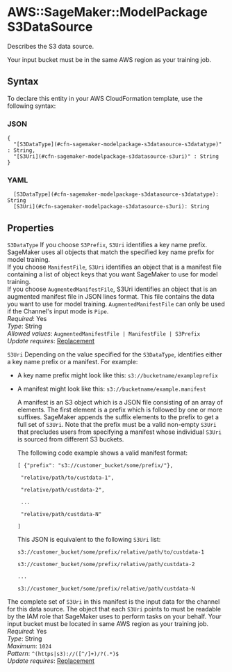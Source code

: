 # AWS::SageMaker::ModelPackage S3DataSource<a name="aws-properties-sagemaker-modelpackage-s3datasource"></a>

Describes the S3 data source\.

Your input bucket must be in the same AWS region as your training job\.

## Syntax<a name="aws-properties-sagemaker-modelpackage-s3datasource-syntax"></a>

To declare this entity in your AWS CloudFormation template, use the following syntax:

### JSON<a name="aws-properties-sagemaker-modelpackage-s3datasource-syntax.json"></a>

```
{
  "[S3DataType](#cfn-sagemaker-modelpackage-s3datasource-s3datatype)" : String,
  "[S3Uri](#cfn-sagemaker-modelpackage-s3datasource-s3uri)" : String
}
```

### YAML<a name="aws-properties-sagemaker-modelpackage-s3datasource-syntax.yaml"></a>

```
  [S3DataType](#cfn-sagemaker-modelpackage-s3datasource-s3datatype): String
  [S3Uri](#cfn-sagemaker-modelpackage-s3datasource-s3uri): String
```

## Properties<a name="aws-properties-sagemaker-modelpackage-s3datasource-properties"></a>

`S3DataType`  <a name="cfn-sagemaker-modelpackage-s3datasource-s3datatype"></a>
If you choose `S3Prefix`, `S3Uri` identifies a key name prefix\. SageMaker uses all objects that match the specified key name prefix for model training\.   
If you choose `ManifestFile`, `S3Uri` identifies an object that is a manifest file containing a list of object keys that you want SageMaker to use for model training\.   
If you choose `AugmentedManifestFile`, S3Uri identifies an object that is an augmented manifest file in JSON lines format\. This file contains the data you want to use for model training\. `AugmentedManifestFile` can only be used if the Channel's input mode is `Pipe`\.  
*Required*: Yes  
*Type*: String  
*Allowed values*: `AugmentedManifestFile | ManifestFile | S3Prefix`  
*Update requires*: [Replacement](https://docs.aws.amazon.com/AWSCloudFormation/latest/UserGuide/using-cfn-updating-stacks-update-behaviors.html#update-replacement)

`S3Uri`  <a name="cfn-sagemaker-modelpackage-s3datasource-s3uri"></a>
Depending on the value specified for the `S3DataType`, identifies either a key name prefix or a manifest\. For example:   
+  A key name prefix might look like this: `s3://bucketname/exampleprefix` 
+  A manifest might look like this: `s3://bucketname/example.manifest` 

   A manifest is an S3 object which is a JSON file consisting of an array of elements\. The first element is a prefix which is followed by one or more suffixes\. SageMaker appends the suffix elements to the prefix to get a full set of `S3Uri`\. Note that the prefix must be a valid non\-empty `S3Uri` that precludes users from specifying a manifest whose individual `S3Uri` is sourced from different S3 buckets\.

   The following code example shows a valid manifest format: 

   `[ {"prefix": "s3://customer_bucket/some/prefix/"},` 

   ` "relative/path/to/custdata-1",` 

   ` "relative/path/custdata-2",` 

   ` ...` 

   ` "relative/path/custdata-N"` 

   `]` 

   This JSON is equivalent to the following `S3Uri` list:

   `s3://customer_bucket/some/prefix/relative/path/to/custdata-1` 

   `s3://customer_bucket/some/prefix/relative/path/custdata-2` 

   `...` 

   `s3://customer_bucket/some/prefix/relative/path/custdata-N` 

  The complete set of `S3Uri` in this manifest is the input data for the channel for this data source\. The object that each `S3Uri` points to must be readable by the IAM role that SageMaker uses to perform tasks on your behalf\. 
Your input bucket must be located in same AWS region as your training job\.  
*Required*: Yes  
*Type*: String  
*Maximum*: `1024`  
*Pattern*: `^(https|s3)://([^/]+)/?(.*)$`  
*Update requires*: [Replacement](https://docs.aws.amazon.com/AWSCloudFormation/latest/UserGuide/using-cfn-updating-stacks-update-behaviors.html#update-replacement)